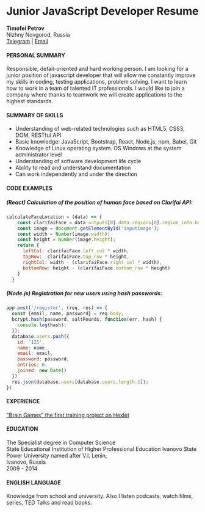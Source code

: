 # Junior JavaScript Developer Resume

**Timofei Petrov**  
Nizhny Novgorod, Russia  
[Telegram](https://t.me/spectral_wind) | [Email](mailto:timofey1992@gmail.com)  

#### PERSONAL SUMMARY

Responsible, detail-oriented and hard working person. I am looking for a junior 
position of javascript developer that will allow me constantly improve my skills 
in coding, testing applications, problem solving. I want to learn how to work in a 
team of talented IT professionals. I would like to join a company where thanks to 
teamwork we will create applications to the highest standards.

#### SUMMARY OF SKILLS

* Understanding of web-related technologies such as HTML5, CSS3, DOM, RESTful API
* Basic knowledge: JavaScript, Bootstrap, React, Node.js, npm, Babel, Git
* Knowledge of Linux operating system. OS Windows at the system administrator level
* Understanding of software development life cycle
* Ability to read and understand documentation
* Can work independently and under the direction

#### CODE EXAMPLES

##### (React) Calculation of the position of human face based on Clarifai API:
```javascript
calculateFaceLocation = (data) => {
    const clarifaiFace = data.outputs[0].data.regions[0].region_info.bounding_box;
    const image = document.getElementById('inputimage');
    const width = Number(image.width);
    const height = Number(image.height);
    return {
      leftCol: clarifaiFace.left_col * width,
      topRow:  clarifaiFace.top_row * height,
      rightCol: width - (clarifaiFace.right_col * width),
      bottomRow: height - (clarifaiFace.bottom_row * height)
    }
  }
```
##### (Node.js) Registration for new users using hash passwords:
```javascript
app.post('/register', (req, res) => {
  const {email, name, password} = req.body;
  bcrypt.hash(password, saltRounds, function(err, hash) {
    console.log(hash);
  });
  database.users.push({
    id: '125',
    name: name,
    email: email,
    password: password,
    entries: 0,
    joined: new Date()
  })
  res.json(database.users[database.users.length-1]);
})
```

#### EXPERIENCE

["Brain Games" the first training project on Hexlet](https://github.com/spectralwind/brain-games-spectralwind)

#### EDUCATION

The Specialist degree in Computer Science  
State Educational Institution of Higher Professional Education Ivanovo State Power University named after V.I. Lenin,    
Ivanovo, Russia    
2009 - 2014    

#### ENGLISH LANGUAGE

Knowledge from school and university. Also I listen podcasts, watch films, series, TED Talks and read books.